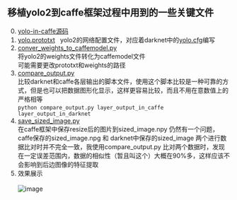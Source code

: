 移植yolo2到caffe框架过程中用到的一些关键文件
--------

 0. [yolo-in-caffe源码](https://github.com/hustzxd/yolo2_in_caffe)</br>
 1. [yolo.prototxt](https://github.com/hustzxd/yolo2_to_caffe_tool/blob/master/yolo.prototxt)  
yolo2的网络配置文件，对应着darknet中的[yolo.cfg](https://github.com/pjreddie/darknet/blob/master/cfg/yolo.cfg)编写
 2. [conver_weights_to_caffemodel.py](https://github.com/hustzxd/yolo2_to_caffe_tool/blob/master/convert_weights_to_caffemodel.py)  
将yolo2的weights文件转化为caffemodel文件  
可能需要更改prototxt和weights的路径
 3. [compare_output.py](https://github.com/hustzxd/yolo2_to_caffe_tool/blob/master/compare_output.py)  
比较darknet和caffe各层输出的脚本文件，使用这个脚本比较是一种可靠的方式，但是也可以把数据图形化显示，这样更容易比较，而且不用在意数值上的严格相等</br>
`python compare_output.py layer_output_in_caffe layer_output_in_darknet`
 4. [save_sized_image.py](https://github.com/hustzxd/yolo2_to_caffe_tool/blob/master/save_sized_image.py)</br>
 在caffe框架中保存resize后的图片到sized_image.npy 仍然有一个问题，caffe保存的sized_image.npg 和 darknet中保存的sized_image 两个进行数据比对时并不完全一致，我使用compare_output.py 比对两个数据时，发现在一定误差范围内，数据的相似性（暂且叫这个）大概在90%多，这样应该不会影响到后边图像的特征提取</br>
 5. 效果展示</br></br>
 ![image](https://github.com/hustzxd/yolo2_to_caffe_tool/blob/master/person.jpg)
